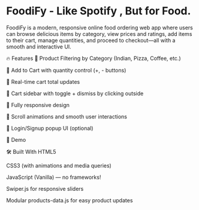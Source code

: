 # FoodiFy - Like Spotify , But for Food.

FoodiFy is a modern, responsive online food ordering web app where users can browse delicious items by category, view prices and ratings, add items to their cart, manage quantities, and proceed to checkout—all with a smooth and interactive UI.

🔥 Features
🧭 Product Filtering by Category (Indian, Pizza, Coffee, etc.)

🛒 Add to Cart with quantity control (+, - buttons)

🧮 Real-time cart total updates

🧾 Cart sidebar with toggle + dismiss by clicking outside

📱 Fully responsive design

💫 Scroll animations and smooth user interactions

🔐 Login/Signup popup UI (optional)

📸 Demo
<!-- Replace with your actual screenshot path or link -->

🛠️ Built With
HTML5

CSS3 (with animations and media queries)

JavaScript (Vanilla) — no frameworks!

Swiper.js for responsive sliders

Modular products-data.js for easy product updates

